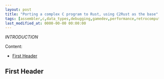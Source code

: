 ```yaml
---
layout: post
title: "Porting a complex C program to Rust, using C2Rust as the base"
tags: [assembler,c,data_types,debugging,gamedev,performance,retrocomputing,rust]
last_modified_at: 0000-00-00 00:00:00
---
```


*INTRODUCTION*

Content:

- [First Header](#first-header)

## First Header

